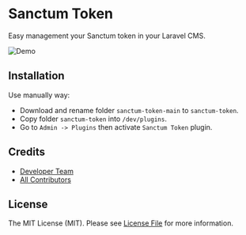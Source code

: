 # Sanctum Token

Easy management your Sanctum token in your Laravel CMS.

![Demo](https://github.com/FriendsOfCore/sanctum-token/assets/114894084/1964e133-f3bb-48bb-8625-f10dca719b50)

## Installation

Use manually way:

- Download and rename folder `sanctum-token-main` to `sanctum-token`.
- Copy folder `sanctum-token` into `/dev/plugins`.
- Go to `Admin -> Plugins` then activate `Sanctum Token` plugin.

## Credits

- [Developer Team](https://cms.fsofts.com)
- [All Contributors](https://github.com/dev/sanctum-token/contributors)

## License

The MIT License (MIT). Please see [License File](LICENSE.md) for more information.
